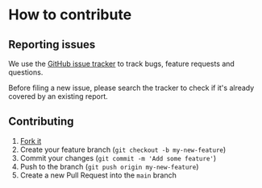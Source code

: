 # How to contribute #

## Reporting issues ##

We use the [GitHub issue tracker](https://github.com/scribd/armadillo/issues)
to track bugs, feature requests and questions.

Before filing a new issue, please search the tracker to check if it's already
covered by an existing report.

## Contributing ##

1. [Fork it](https://github.com/scribd/armadillo/fork)
2. Create your feature branch (`git checkout -b my-new-feature`)
3. Commit your changes (`git commit -m 'Add some feature'`)
4. Push to the branch (`git push origin my-new-feature`)
5. Create a new Pull Request into the `main` branch
